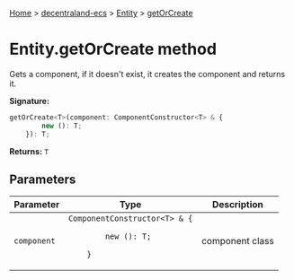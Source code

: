 [Home](./index) &gt; [decentraland-ecs](./decentraland-ecs.md) &gt; [Entity](./decentraland-ecs.entity.md) &gt; [getOrCreate](./decentraland-ecs.entity.getorcreate.md)

# Entity.getOrCreate method

Gets a component, if it doesn't exist, it creates the component and returns it.

**Signature:**
```javascript
getOrCreate<T>(component: ComponentConstructor<T> & {
        new (): T;
    }): T;
```
**Returns:** `T`

## Parameters

|  Parameter | Type | Description |
|  --- | --- | --- |
|  `component` | `ComponentConstructor<T> & {`<p/>`        new (): T;`<p/>`    }` | component class |

